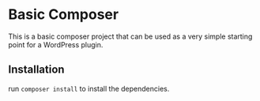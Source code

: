 # Basic Composer

This is a basic composer project that can be used as a very simple starting point for a WordPress plugin.

## Installation

run `composer install` to install the dependencies.
